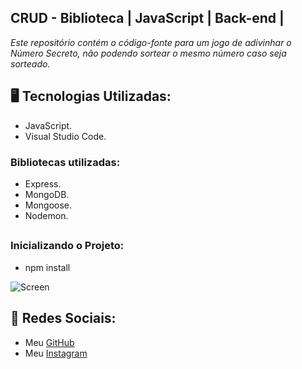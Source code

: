 ## CRUD - Biblioteca | JavaScript | Back-end |


<p><em>Este repositório contém o código-fonte para um jogo de adivinhar o Número Secreto, não podendo sortear o mesmo número caso seja sorteado.</em></p>

<h2>🖥️ Tecnologias Utilizadas:</h2>
<ul>
      <li>JavaScript.</li>
      <li>Visual Studio Code.</li>
</ul>
<h3> Bibliotecas utilizadas: </h3>
<ul>
      <li>Express.</li>
      <li>MongoDB.</li>
      <li>Mongoose.</li>
      <li>Nodemon.</li>
</ul>

## <h3>Inicializando o Projeto:</h3>
<ul>
<li>npm install</li>
</ul>


![Screen](https://cdn.discordapp.com/attachments/1129425322685767680/1148647885186019460/image.png)


 ## 📱 Redes Sociais:
* Meu [GitHub](https://github.com/ViniciusTunes)
* Meu [Instagram](https://www.instagram.com/yng.Vinicius/)
